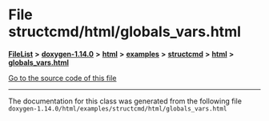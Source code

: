

# File structcmd/html/globals\_vars.html



[**FileList**](files.md) **>** [**doxygen-1.14.0**](dir_9d5bad020669189c90cda983471be5d0.md) **>** [**html**](dir_05d1fd8a7cdd04f638f8b23196de02e2.md) **>** [**examples**](dir_aa52e73a32d193037813a53dcfe817b6.md) **>** [**structcmd**](dir_f138beb9fc579a951d60d52791a7afcb.md) **>** [**html**](dir_0a11f3cdc8251bbe9cb1931e4a0f54d7.md) **>** [**globals\_vars.html**](structcmd_2html_2globals__vars_8html.md)

[Go to the source code of this file](structcmd_2html_2globals__vars_8html_source.md)





































































------------------------------
The documentation for this class was generated from the following file `doxygen-1.14.0/html/examples/structcmd/html/globals_vars.html`


